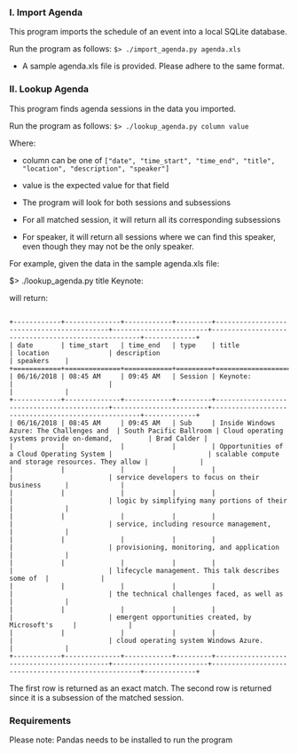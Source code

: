 ### I. Import Agenda

This program imports the schedule of an event into a local SQLite database.

Run the program as follows:
`$> ./import_agenda.py agenda.xls`

- A sample agenda.xls file is provided. Please adhere to the same format.

### II. Lookup Agenda

This program finds agenda sessions in the data you imported.

Run the program as follows:
`$> ./lookup_agenda.py column value`

Where:

- column can be one of `["date", "time_start", "time_end", "title", "location", "description", "speaker"]`
- value is the expected value for that field

- The program will look for both sessions and subsessions
- For all matched session, it will return all its corresponding subsessions
- For speaker, it will return all sessions where we can find this speaker, even though they may not be the only speaker.

For example, given the data in the sample agenda.xls file:

$> ./lookup_agenda.py title Keynote:

will return:

```

+------------+--------------+------------+---------+-------------------------------------------+------------------------+----------------------------------------------------+-------------+
| date       | time_start   | time_end   | type    | title                                     | location               | description                                        | speakers    |
+============+==============+============+=========+===========================================+========================+====================================================+=============+
| 06/16/2018 | 08:45 AM     | 09:45 AM   | Session | Keynote:                                  |                        |                                                    |             |
+------------+--------------+------------+---------+-------------------------------------------+------------------------+----------------------------------------------------+-------------+
| 06/16/2018 | 08:45 AM     | 09:45 AM   | Sub     | Inside Windows Azure: The Challenges and  | South Pacific Ballroom | Cloud operating systems provide on-demand,         | Brad Calder |
|            |              |            |         | Opportunities of a Cloud Operating System |                        | scalable compute and storage resources. They allow |             |
|            |              |            |         |                                           |                        | service developers to focus on their business      |             |
|            |              |            |         |                                           |                        | logic by simplifying many portions of their        |             |
|            |              |            |         |                                           |                        | service, including resource management,            |             |
|            |              |            |         |                                           |                        | provisioning, monitoring, and application          |             |
|            |              |            |         |                                           |                        | lifecycle management. This talk describes some of  |             |
|            |              |            |         |                                           |                        | the technical challenges faced, as well as         |             |
|            |              |            |         |                                           |                        | emergent opportunities created, by Microsoft's     |             |
|            |              |            |         |                                           |                        | cloud operating system Windows Azure.              |             |
+------------+--------------+------------+---------+-------------------------------------------+------------------------+----------------------------------------------------+-------------+
```

The first row is returned as an exact match. The second row is returned since it is a subsession of the matched session.

### Requirements

Please note: Pandas needs to be installed to run the program
